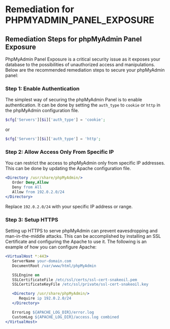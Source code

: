 # Remediation for PHPMYADMIN_PANEL_EXPOSURE

## Remediation Steps for phpMyAdmin Panel Exposure
PhpMyAdmin Panel Exposure is a critical security issue as it exposes your database to the possibilities of unauthorized access and manipulations. Below are the recommended remediation steps to secure your phpMyAdmin panel:

### Step 1: Enable Authentication
The simplest way of securing the phpMyAdmin Panel is to enable authentication. It can be done by setting the `auth_type` to `cookie` or `http` in the phpMyAdmin configuration file.

```php
$cfg['Servers'][$i]['auth_type'] = 'cookie';
```
or
```php
$cfg['Servers'][$i]['auth_type'] = 'http';
```

### Step 2: Allow Access Only From Specific IP
You can restrict the access to phpMyAdmin only from specific IP addresses. This can be done by updating the Apache configuration file.

```apache
<Directory /usr/share/phpMyAdmin/>
   Order Deny,Allow
   Deny from All
   Allow from 192.0.2.0/24
</Directory>
```
Replace `192.0.2.0/24` with your specific IP address or range.

### Step 3: Setup HTTPS
Setting up HTTPS to serve phpMyAdmin can prevent eavesdropping and man-in-the-middle attacks. This can be accomplished by installing an SSL Certificate and configuring the Apache to use it. The following is an example of how you can configure Apache:

```apache
<VirtualHost *:443>
   ServerName your-domain.com
   DocumentRoot /var/www/html/phpMyAdmin

   SSLEngine on
   SSLCertificateFile /etc/ssl/certs/ssl-cert-snakeoil.pem
   SSLCertificateKeyFile /etc/ssl/private/ssl-cert-snakeoil.key

   <Directory /usr/share/phpMyAdmin/>
      Require ip 192.0.2.0/24
   </Directory>

   ErrorLog ${APACHE_LOG_DIR}/error.log
   CustomLog ${APACHE_LOG_DIR}/access.log combined
</VirtualHost>
```